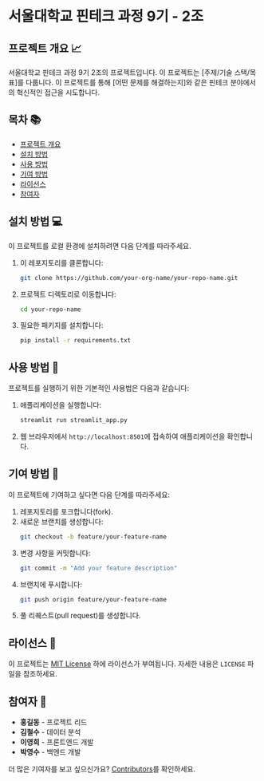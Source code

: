 # 서울대학교 핀테크 과정 9기 - 2조

## 프로젝트 개요 📈
서울대학교 핀테크 과정 9기 2조의 프로젝트입니다. 이 프로젝트는 [주제/기술 스택/목표]를 다룹니다. 이 프로젝트를 통해 [어떤 문제를 해결하는지]와 같은 핀테크 분야에서의 혁신적인 접근을 시도합니다.

## 목차 📚
- [프로젝트 개요](#프로젝트-개요-📈)
- [설치 방법](#설치-방법-💻)
- [사용 방법](#사용-방법-🚀)
- [기여 방법](#기여-방법-🤝)
- [라이선스](#라이선스-📝)
- [참여자](#참여자-👥)

## 설치 방법 💻
이 프로젝트를 로컬 환경에 설치하려면 다음 단계를 따라주세요.

1. 이 레포지토리를 클론합니다:
    ```bash
    git clone https://github.com/your-org-name/your-repo-name.git
    ```
2. 프로젝트 디렉토리로 이동합니다:
    ```bash
    cd your-repo-name
    ```
3. 필요한 패키지를 설치합니다:
    ```bash
    pip install -r requirements.txt
    ```

## 사용 방법 🚀
프로젝트를 실행하기 위한 기본적인 사용법은 다음과 같습니다:

1. 애플리케이션을 실행합니다:
    ```bash
    streamlit run streamlit_app.py
    ```
2. 웹 브라우저에서 `http://localhost:8501`에 접속하여 애플리케이션을 확인합니다.

## 기여 방법 🤝
이 프로젝트에 기여하고 싶다면 다음 단계를 따라주세요:

1. 레포지토리를 포크합니다(fork).
2. 새로운 브랜치를 생성합니다:
    ```bash
    git checkout -b feature/your-feature-name
    ```
3. 변경 사항을 커밋합니다:
    ```bash
    git commit -m "Add your feature description"
    ```
4. 브랜치에 푸시합니다:
    ```bash
    git push origin feature/your-feature-name
    ```
5. 풀 리퀘스트(pull request)를 생성합니다.

## 라이선스 📝
이 프로젝트는 [MIT License](LICENSE) 하에 라이선스가 부여됩니다. 자세한 내용은 `LICENSE` 파일을 참조하세요.

## 참여자 👥
- **홍길동** - 프로젝트 리드
- **김철수** - 데이터 분석
- **이영희** - 프론트엔드 개발
- **박영수** - 백엔드 개발

더 많은 기여자를 보고 싶으신가요? [Contributors](https://github.com/your-org-name/your-repo-name/graphs/contributors)를 확인하세요.
